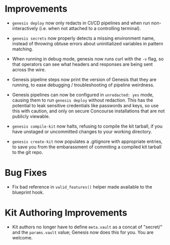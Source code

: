 # Improvements

- `genesis deploy` now only redacts in CI/CD pipelines and when
  run non-interactively (i.e. when not attached to a controlling
  terminal).

- `genesis secrets` now properly detects a missing environment
  name, instead of throwing obtuse errors about uninitialized
  variables in pattern matching.

- When running in debug mode, genesis now runs curl with the `-v`
  flag, so that operators can see what headers and responses are
  being sent across the wire.

- Genesis pipeline steps now print the version of Genesis that
  they are running, to ease debugging / troubleshooting of
  pipeline weirdness.

- Genesis pipelines can now be configured in `unredacted: yes`
  mode, causing them to run `genesis deploy` without redaction.
  This has the potential to leak sensitive credentials like
  passwords and keys, so use this with caution, and only on
  secure Concourse installations that are not publicly viewable.

- `genesis compile-kit` now halts, refusing to compile the kit
  tarball, if you have unstaged or uncommitted changes to your
  working directory.

- `genesis create-kit` now populates a .gitignore with appropriate
  entries, to save you from the embarassment of commiting a
  compiled kit tarball to the git repo.

# Bug Fixes

- Fix bad reference in `valid_features()` helper made available to
  the blueprint hook.

# Kit Authoring Improvements

- Kit authors no longer have to define `meta.vault` as a concat of
  "secret/" and the `params.vault` value; Genesis now does this
  for you.  You are welcome.

